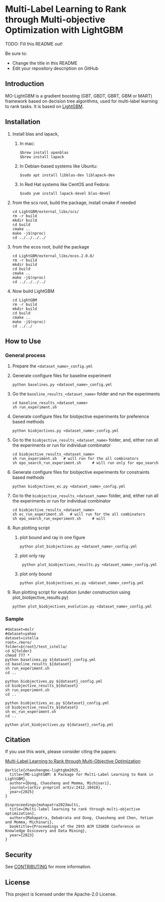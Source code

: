 # Multi-Label Learning to Rank through Multi-objective Optimization with LightGBM

TODO: Fill this README out!

Be sure to:

* Change the title in this README
* Edit your repository description on GitHub

## Introduction
MO-LightGBM is a gradient boosting (GBT, GBDT, GBRT, GBM or MART) framework based on decision tree algorithms, used for multi-label learning to rank tasks. It is based on [LightGBM](https://github.com/microsoft/LightGBM).
## Installation
1. Install blas and lapack, 
    1. In mac:
       ```
       $brew install openblas
       $brew install lapack
       ```
    2. In Debian-based systems like Ubuntu:
       ```
       $sudo apt install libblas-dev liblapack-dev
       ```
    3. In Red Hat systems like CentOS and Fedora:
       ```
       $sudo yum install lapack-devel blas-devel
       ```

2. from the scs root, build the package, install cmake if needed
   
    ```
    cd LightGBM/external_libs/scs/
    rm -r build
    mkdir build
    cd build
    cmake ..
    make -j$(nproc)
    cd ../../../../
    ```
4. from the ecos root, build the package
   
    ```
    cd LightGBM/external_libs/ecos.2.0.8/
    rm -r build
    mkdir build
    cd build
    cmake ..
    make -j$(nproc)
    cd ../../../../
    ```
5. Now build LightGBM
   
   ```
   cd LightGBM
   rm -r build
   mkdir build
   cd build
   cmake ..
   make -j$(nproc)
   cd ../../
   ```
## How to Use
### General process
1. Prepare the `<dataset_name>_config.yml`
2. Generate configure files for baseline experiment

   `python baselines.py <dataset_name>_config.yml`
3. Go the `baseline_results_<dataset_name>` folder and run the experiments

   ```
   cd baseline_results_<dataset_name>
   sh run_experiment.sh
   ```
4. Generate configure files for biobjective experiments for preference based methods

   `python biobjectives.py <dataset_name>_config.yml`
5. Go to the `biobjective_results_<dataset_name>` folder, and, either run all the experiments or run for individual combinator

   ```
   cd biobjective_results_<dataset_name>
   sh run_experiment.sh   # will run for the all combinators
   sh epo_search_run_experiment.sh     # will run only for epo_search  
   ```
6. Generate configure files for biobjective experiments for constraints based methods

   `python biobjectives_ec.py <dataset_name>_config.yml`
7. Go to the `biobjective_results_<dataset_name>` folder, and, either run all the experiments or run for individual combinator

   ```
   cd biobjective_results_<dataset_name>
   sh ec_run_experiment.sh   # will run for the all combinators
   sh epo_search_run_experiment.sh     # will 
8. Run plotting script
   1. plot bound and ray in one figure
       ```
      python plot_biobjectives.py <dataset_name>_config.yml
       ```
   2. plot only ray
       ```
        python plot_biobjectives_results.py <dataset_name>_config.yml
       ```
   3. plot only bound
       ```
       python plot_biobjectives_ec.py <dataset_name>_config.yml
       ```
9. Run plotting script for evolution (under construction using plot_biobjective_results.py)

   `python plot_biobjectives_evolution.py <dataset_name>_config.yml` 
### Sample 
```
#dataset=mslr
#dataset=yahoo
dataset=istella
root=./moro/
folder=${root}/test_istella/
cd ${folder}
chmod 777 *
python baselines.py ${dataset}_config.yml
cd baseline_results_${dataset}
sh run_experiment.sh
cd ..

python biobjectives.py ${dataset}_config.yml
cd biobjective_results_${dataset}
sh run_experiment.sh 
cd ..

python biobjectives_ec.py ${dataset}_config.yml
cd biobjective_results_${dataset}
sh ec_run_experiment.sh 
cd ..

python plot_biobjectives.py ${dataset}_config.yml
```

## Citation 
If you use this work, please consider citing the papers:

[Multi-Label Learning to Rank through Multi-Objective
Optimization](https://dl.acm.org/doi/pdf/10.1145/3580305.3599870)

```
@article{chaoshengmo-lightgbm2025,
  title={MO-LightGBM: A Package for Multi-Label Learning to Rank in LightGBM},
  author={Dong, Chaosheng and Momma, Michinari},
  journal={arXiv preprint arXiv:2412.10418},
  year={2025}
}

@inproceedings{mahapatra2023multi,
  title={Multi-label learning to rank through multi-objective optimization},
  author={Mahapatra, Debabrata and Dong, Chaosheng and Chen, Yetian and Momma, Michinari},
  booktitle={Proceedings of the 29th ACM SIGKDD Conference on Knowledge Discovery and Data Mining},
  year={2023}
}

```

## Security

See [CONTRIBUTING](CONTRIBUTING.md#security-issue-notifications) for more information.

## License

This project is licensed under the Apache-2.0 License.

